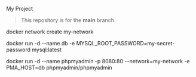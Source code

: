 My Project

> This repository is for the **main** branch.

docker network create my-network

docker run -d --name db -e MYSQL_ROOT_PASSWORD=my-secret-password mysql:latest


docker run -d --name phpmyadmin -p 8080:80 --network=my-network -e PMA_HOST=db phpmyadmin/phpmyadmin

